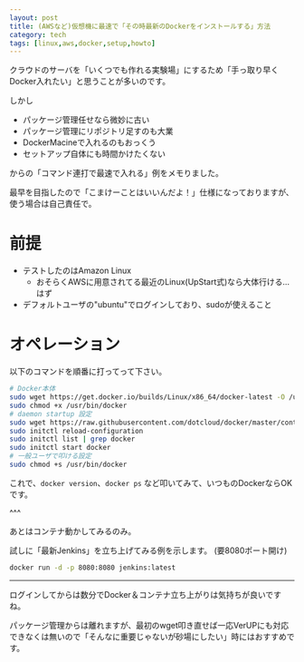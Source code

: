 ```yaml
---
layout: post
title: (AWSなど)仮想機に最速で「その時最新のDockerをインストールする」方法
category: tech
tags: [linux,aws,docker,setup,howto]
---
```


クラウドのサーバを「いくつでも作れる実験場」にするため「手っ取り早くDocker入れたい」と思うことが多いのです。

しかし

+ パッケージ管理任せなら微妙に古い
+ パッケージ管理にリポジトリ足すのも大業
+ DockerMacineで入れるのもおっくう
+ セットアップ自体にも時間かけたくない

からの「コマンド連打で最速で入れる」例をメモりました。

最早を目指したので「こまけーことはいいんだよ！」仕様になっておりますが、使う場合は自己責任で。

# 前提

+ テストしたのはAmazon Linux
    + おそらくAWSに用意されてる最近のLinux(UpStart式)なら大体行ける…はず
+ デフォルトユーザの"ubuntu"でログインしており、sudoが使えること


# オペレーション

以下のコマンドを順番に打ってって下さい。


```bash
# Docker本体
sudo wget https://get.docker.io/builds/Linux/x86_64/docker-latest -O /usr/bin/docker
sudo chmod +x /usr/bin/docker
# daemon startup 設定
sudo wget https://raw.githubusercontent.com/dotcloud/docker/master/contrib/init/upstart/docker.conf -O /etc/init/docker.conf
sudo initctl reload-configuration
sudo initctl list | grep docker
sudo initctl start docker
# 一般ユーザで叩ける設定
sudo chmod +s /usr/bin/docker

```

これで、`docker version`、`docker ps` など叩いてみて、いつものDockerならOKです。

^^^

あとはコンテナ動かしてみるのみ。


試しに「最新Jenkins」を立ち上げてみる例を示します。 (要8080ポート開け)

```bash
docker run -d -p 8080:8080 jenkins:latest
```

---

ログインしてからは数分でDocker＆コンテナ立ち上がりは気持ちが良いですね。

パッケージ管理からは離れますが、最初のwget叩き直せば一応VerUPにも対応できなくは無いので「そんなに重要じゃないが砂場にしたい」時にはおすすめです。


